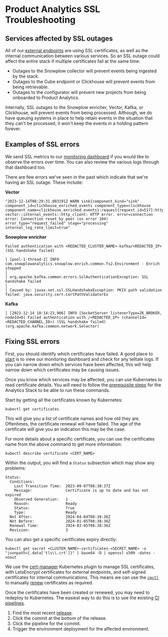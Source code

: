 <!--
Service: product_analytics
-->

# Product Analytics SSL Troubleshooting

## Services affected by SSL outages

All of our [external endpoints](https://gitlab.com/gitlab-org/analytics-section/product-analytics/analytics-stack/-/blob/main/docs/architecture.md) are using SSL certificates, as well as the internal communication between various services.
So an SSL outage could affect the entire stack if multiple certificates fail at the same time:

- Outages to the Snowplow collector will prevent events being ingested by the stack.
- Outages to the Cube endpoint or Clickhouse will prevent events from being retrievable.
- Outages to the configurator will prevent new projects from being onboarded to Product Analytics.

Internally, SSL outages to the Snowplow enricher, Vector, Kafka, or Clickhouse, will prevent events from being processed.
Although, we do have queuing systems in place to help retain events in the situation that they can't be processed, it
won't keep the events in a holding pattern forever.

## Examples of SSL errors

We send SSL metrics to our [monitoring dashboard](https://dashboards.gitlab.net/d/da6cf9ea-d593-41ed-91c5-8536fd15c2fa/fe5b2275-5e92-58a0-a397-d2bdf8cd2e18)
if you would like to observe the errors over time. You can also review the various logs through that dashboard too.

There are few errors we've seen in the past which indicate that we're having an SSL outage. These include:

**Vector**

```
"2023-12-14T08:29:31.003191Z WARN sink{component_kind="sink" component_id=clickhouse_enriched_events component_type=clickhouse component_name=clickhouse_enriched_events}:request{request_id=517}:http: vector::internal_events::http_client: HTTP error. error=connection error: Connection reset by peer (os error 104) error_type="request_failed" stage="processing" internal_log_rate_limit=true"
```

**Snowplow enricher**

```
Failed authentication with <REDACTED_CLUSTER_NAME>-kafka/<REDACTED_IP> (SSL handshake failed)
```

```
│ [pool-1-thread-2] INFO com.snowplowanalytics.snowplow.enrich.common.fs2.Environment - Enrich stopped                                                                                                      │
│ org.apache.kafka.common.errors.SslAuthenticationException: SSL handshake failed                                                                                                                           │
│ Caused by: javax.net.ssl.SSLHandshakeException: PKIX path validation failed: java.security.cert.CertPathValidatorEx
```

**Kafka**

```
│ [2023-12-14 10:14:23,906] INFO [SocketServer listenerType=ZK_BROKER, nodeId=0] Failed authentication with /<REDACTED_IP> (channelId=<REDACTED_CHANNEL_ID>) (SSL handshake failed) (org.apache.kafka.common.network.Selector)
```

## Fixing SSL errors

First, you should identify which certificates have failed. A good place to [start](#examples-of-ssl-errors) is to view
our monitoring dashboard and check for any telltale logs. If you can narrow down which services have been affected, this
will help narrow down which certificates may be causing issues.

Once you know which services may be affected, you can use Kubernetes to read certificate details. You will need to follow
the [prerequisite steps](https://gitlab.com/gitlab-org/analytics-section/product-analytics/analytics-stack/-/blob/main/docs/installation.md?ref_type=heads#prerequisites)
for the Analytics Stack to be able to run these commands.

Start by getting all the certificates known by Kubernetes:

```shell
kubectl get certificates
```

This will give you a list of certificate names and how old they are. Oftentimes, the certificate renewal will have failed.
The age of the certificate will give you an indication this may be the case.

For more details about a specific certificate, you can use the certificates name from the above command to get more
information:

```shell
kubectl describe certificate <CERT_NAME>
```

Within the output, you will find a `Status` subsection which may show any problems:

```text
Status:
  Conditions:
    Last Transition Time:  2023-09-07T08:38:37Z
    Message:               Certificate is up to date and has not expired
    Observed Generation:   1
    Reason:                Ready
    Status:                True
    Type:                  Ready
  Not After:               2024-04-04T08:38:36Z
  Not Before:              2024-01-05T08:38:36Z
  Renewal Time:            2024-03-05T08:38:36Z
  Revision:                3
```

You can also get a specific certificates expiry directly:

```shell
kubectl get secret <CLUSTER_NAME>-certificates-<SECRET_NAME> -o "jsonpath={.data['tls\\.crt']}" | base64 -D | openssl x509 -dates -noout
```

We use the [cert-manager](https://cert-manager.io/docs/) Kubernetes plugin to manage SSL certificates, with LetsEncrypt
certificates for external endpoints, and self-signed certificates for internal communications. This means we can use the
[`cmctl`](https://cert-manager.io/docs/reference/cmctl) to manually [renew](https://cert-manager.io/docs/reference/cmctl/#renew)
certificates as required.

Once the certificates have been created or renewed, you may need to redeploy to Kubernetes. The easiest way to do this is
to use the existing [CI pipelines](https://gitlab.com/gitlab-org/analytics-section/product-analytics/analytics-stack/-/pipelines).

1. Find the most recent [release](https://gitlab.com/gitlab-org/analytics-section/product-analytics/analytics-stack/-/releases).
1. Click the commit at the bottom of the release.
1. Click the pipeline for the commit.
1. Trigger the environment deployment for the affected environment.
